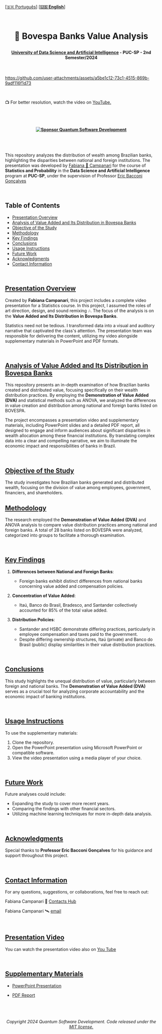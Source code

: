 <br>

 \[[🇧🇷 Português](README.pt_BR.md)\] \[**[🇺🇸 English](README.md)**\]

 <br>

  <!--  START HEADER  -->   

  # <p align="center"> 🏦 Bovespa Banks Value Analysis
  #### <p align="center"> [University of Data Science and Artificial Intelligence]() - PUC-SP - 2nd Semester/2024



<br>  

<!-- video presentation -->

https://github.com/user-attachments/assets/a5be1c12-73c1-4515-869b-9adf116f1d73

<br>

📺 For better resolution, watch the video on [YouTube.](https://youtu.be/_ytC6S4oDbM)

<br><br>


#### <p align="center"> [![Sponsor Quantum Software Development](https://img.shields.io/badge/Sponsor-Quantum%20Software%20Development-brightgreen?logo=GitHub)](https://github.com/sponsors/Quantum-Software-Development)

<br><br>

This repository analyzes the distribution of wealth among Brazilian banks, highlighting the disparities between national and foreign institutions. The presentation was developed by [Fabiana 🚀 Campanari](https://github.com/FabianaCampanari) for the course of **Statistics and Probability** in the **Data Science and Artificial Intelligence** program at **PUC-SP**, under the supervision of Professor [Eric Bacconi Gonçalves](https://www.linkedin.com/in/eric-bacconi-423137/)


<br>


## Table of Contents
- [Presentation Overview](#presentation-overview)
- [Analysis of Value Added and Its Distribution in Bovespa Banks](#analysis-of-value-added-and-its-distribution-in-bovespa-banks)
- [Objective of the Study](#objective-of-the-study)
- [Methodology](#methodology)
- [Key Findings](#key-findings)
- [Conclusions](#conclusions)
- [Usage Instructions](#usage-instructions)
- [Future Work](#future-work)
- [Acknowledgments](#acknowledgments)
- [Contact Information](#contact-information)

  
<br>

## [Presentation Overview]()

Created by **Fabiana Campanari**, this project includes a complete video presentation for a Statistics course. In this project, I assumed the roles of art direction, design, and sound remixing 🎶. The focus of the analysis is on the **Value Added and Its Distribution in Bovespa Banks**.

Statistics need not be tedious. I transformed data into a visual and auditory narrative that captivated the class's attention. The presentation team was responsible for delivering the content, utilizing my video alongside supplementary materials in PowerPoint and PDF formats.


<br>

## [Analysis of Value Added and Its Distribution in Bovespa Banks]()

This repository presents an in-depth examination of how Brazilian banks created and distributed value, focusing specifically on their wealth distribution practices. By employing the **Demonstration of Value Added (DVA)** and statistical methods such as ANOVA, we analyzed the differences in value creation and distribution among national and foreign banks listed on BOVESPA.

The project encompasses a presentation video and supplementary materials, including PowerPoint slides and a detailed PDF report, all designed to engage and inform audiences about significant disparities in wealth allocation among these financial institutions. By translating complex data into a clear and compelling narrative, we aim to illuminate the economic impact and responsibilities of banks in Brazil.



<br>

## [Objective of the Study]()

The study investigates how Brazilian banks generated and distributed wealth, focusing on the division of value among employees, government, financiers, and shareholders.

## [Methodology]()
The research employed the **Demonstration of Value Added (DVA)** and ANOVA analysis to compare value distribution practices among national and foreign banks. A total of 28 banks listed on BOVESPA were analyzed, categorized into groups to facilitate a thorough examination.



<br>

## [Key Findings]()

1. **Differences between National and Foreign Banks**:
   - Foreign banks exhibit distinct differences from national banks concerning value added and compensation policies.
   
2. **Concentration of Value Added**:
   - Itaú, Banco do Brasil, Bradesco, and Santander collectively accounted for 85% of the total value added.
   
3. **Distribution Policies**:
   - Santander and HSBC demonstrate differing practices, particularly in employee compensation and taxes paid to the government.
   - Despite differing ownership structures, Itaú (private) and Banco do Brasil (public) display similarities in their value distribution practices.



<br>

## [Conclusions]()

This study highlights the unequal distribution of value, particularly between foreign and national banks. The **Demonstration of Value Added (DVA)** serves as a crucial tool for analyzing corporate accountability and the economic impact of banking institutions.


<br>


## [Usage Instructions]()

To use the supplementary materials:
1. Clone the repository.
2. Open the PowerPoint presentation using Microsoft PowerPoint or compatible software.
3. View the video presentation using a media player of your choice.


<br>


## [Future Work]()

Future analyses could include:
- Expanding the study to cover more recent years.
- Comparing the findings with other financial sectors.
- Utilizing machine learning techniques for more in-depth data analysis.

<br>

## [Acknowledgments]()

Special thanks to **Professor Eric Bacconi Gonçalves** for his guidance and support throughout this project.

<br>

## [Contact Information]()

For any questions, suggestions, or collaborations, feel free to reach out:

Fabiana Campanari 🚀 [Contacts Hub](https://linktr.ee/fabianacampanari)

Fabiana Campanari 🛰️ [email](mailto:fabicampanari@proton.me)


<br>
 

## [Presentation Video]()

You can watch the presentation video also on [You Tube](https://youtu.be/_ytC6S4oDbM)


<br>


## [Supplementary Materials]()

- [PowerPoint Presentation](https://github.com/Quantum-Software-Development/Bovespa-Banks-Value-Analysis/blame/b6e8861aa08935ff40088c202279190a967ff235/Bovespa%20Presentation/English/Bovespa%20Presentation%20PP.pptx)
  
- [PDF Report](https://github.com/Quantum-Software-Development/Bovespa-Banks-Value-Analysis/blob/b5c9d2cd30893b2630feca4917742c4499526b40/Bovespa%20Presentation/English/Bovespa%20Presentation.pdf)


<br>
  

#

###### <p align="center"> Copyright 2024 Quantum Software Development. Code released under the [MIT license.](https://github.com/Quantum-Software-Development/README/blob/161b677c5a791f0ca8219b8e934f1cf353d5b85d/LICENSE)
